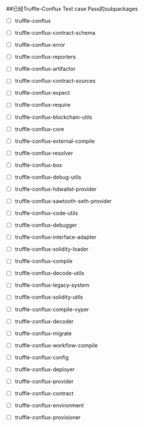 ##已经Truffle-Conflux Test case Pass的subpackages

- [ ]  truffle-conflux            


- [ ] truffle-conflux-contract-schema        

- [ ] truffle-conflux-error                  

- [ ] truffle-conflux-reporters

- [ ] truffle-conflux-artifactor             

- [ ] truffle-conflux-contract-sources       

- [ ] truffle-conflux-expect                

- [ ] truffle-conflux-require

- [ ] truffle-conflux-blockchain-utils       

- [ ] truffle-conflux-core

- [ ] truffle-conflux-external-compile       

- [ ] truffle-conflux-resolver

- [ ] truffle-conflux-box                    

- [ ] truffle-conflux-debug-utils            

- [ ] truffle-conflux-hdwallet-provider      

- [ ] truffle-conflux-sawtooth-seth-provider

- [ ] truffle-conflux-code-utils             

- [ ] truffle-conflux-debugger               

- [ ] truffle-conflux-interface-adapter      

- [ ] truffle-conflux-solidity-loader

- [ ] truffle-conflux-compile                

- [ ] truffle-conflux-decode-utils           

- [ ] truffle-conflux-legacy-system          

- [ ] truffle-conflux-solidity-utils

- [ ] truffle-conflux-compile-vyper          

- [ ] truffle-conflux-decoder                

- [ ] truffle-conflux-migrate                

- [ ] truffle-conflux-workflow-compile

- [ ] truffle-conflux-config                 

- [ ] truffle-conflux-deployer               

- [ ] truffle-conflux-provider

- [ ] truffle-conflux-contract               

- [ ] truffle-conflux-environment           

- [ ] truffle-conflux-provisioner
